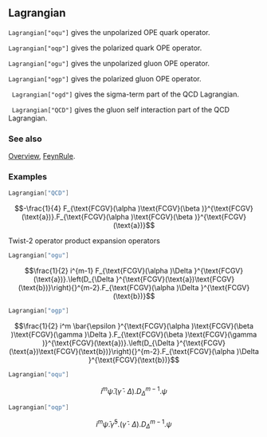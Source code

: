 ## Lagrangian

`Lagrangian["oqu"]` gives the unpolarized OPE quark operator.

`Lagrangian["oqp"]` gives the polarized quark OPE operator.

`Lagrangian["ogu"]` gives the unpolarized gluon OPE operator.

`Lagrangian["ogp"]` gives the polarized gluon OPE operator.

` Lagrangian["ogd"]` gives the sigma-term part of the QCD Lagrangian.

` Lagrangian["QCD"]` gives the gluon self interaction part of the QCD Lagrangian.

### See also

[Overview](Extra/FeynCalc.md), [FeynRule](FeynRule.md).

### Examples

```mathematica
Lagrangian["QCD"]
```

$$-\frac{1}{4} F_{\text{FCGV}(\alpha )\text{FCGV}(\beta )}^{\text{FCGV}(\text{a})}.F_{\text{FCGV}(\alpha )\text{FCGV}(\beta )}^{\text{FCGV}(\text{a})}$$

Twist-2 operator product expansion operators

```mathematica
Lagrangian["ogu"]
```

$$\frac{1}{2} i^{m-1} F_{\text{FCGV}(\alpha )\Delta }^{\text{FCGV}(\text{a})}.\left(D_{\Delta }^{\text{FCGV}(\text{a})\text{FCGV}(\text{b})}\right){}^{m-2}.F_{\text{FCGV}(\alpha )\Delta }^{\text{FCGV}(\text{b})}$$

```mathematica
Lagrangian["ogp"]
```

$$\frac{1}{2} i^m \bar{\epsilon }^{\text{FCGV}(\alpha )\text{FCGV}(\beta )\text{FCGV}(\gamma )\Delta }.F_{\text{FCGV}(\beta )\text{FCGV}(\gamma )}^{\text{FCGV}(\text{a})}.\left(D_{\Delta }^{\text{FCGV}(\text{a})\text{FCGV}(\text{b})}\right){}^{m-2}.F_{\text{FCGV}(\alpha )\Delta }^{\text{FCGV}(\text{b})}$$

```mathematica
Lagrangian["oqu"]
```

$$i^m \bar{\psi }.\left(\bar{\gamma }\cdot \Delta \right).D_{\Delta }{}^{m-1}.\psi$$

```mathematica
Lagrangian["oqp"]
```

$$i^m \bar{\psi }.\bar{\gamma }^5.\left(\bar{\gamma }\cdot \Delta \right).D_{\Delta }{}^{m-1}.\psi$$